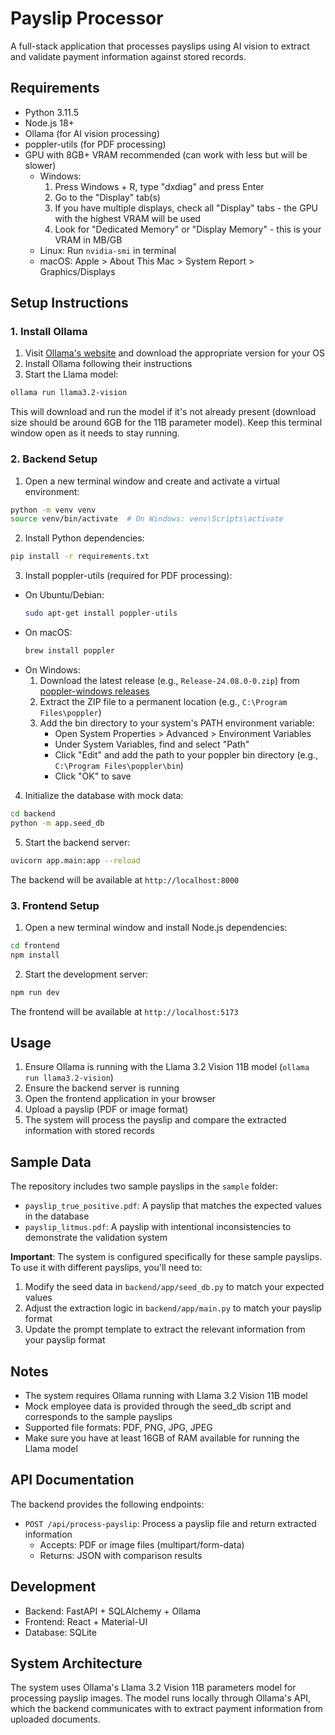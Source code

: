 # Payslip Processor

A full-stack application that processes payslips using AI vision to extract and validate payment information against stored records.

## Requirements

- Python 3.11.5
- Node.js 18+ 
- Ollama (for AI vision processing)
- poppler-utils (for PDF processing)
- GPU with 8GB+ VRAM recommended (can work with less but will be slower)
  - Windows: 
    1. Press Windows + R, type "dxdiag" and press Enter
    2. Go to the "Display" tab(s)
    3. If you have multiple displays, check all "Display" tabs - the GPU with the highest VRAM will be used
    4. Look for "Dedicated Memory" or "Display Memory" - this is your VRAM in MB/GB
  - Linux: Run `nvidia-smi` in terminal
  - macOS: Apple > About This Mac > System Report > Graphics/Displays

## Setup Instructions

### 1. Install Ollama

1. Visit [Ollama's website](https://ollama.ai/) and download the appropriate version for your OS
2. Install Ollama following their instructions
3. Start the Llama model:
```bash
ollama run llama3.2-vision
```

This will download and run the model if it's not already present (download size should be around 6GB for the 11B parameter model). Keep this terminal window open as it needs to stay running.

### 2. Backend Setup

1. Open a new terminal window and create and activate a virtual environment:
```bash
python -m venv venv
source venv/bin/activate  # On Windows: venv\Scripts\activate
```

2. Install Python dependencies:
```bash
pip install -r requirements.txt
```

3. Install poppler-utils (required for PDF processing):
- On Ubuntu/Debian: 
  ```bash
  sudo apt-get install poppler-utils
  ```
- On macOS: 
  ```bash
  brew install poppler
  ```
- On Windows:
  1. Download the latest release (e.g., `Release-24.08.0-0.zip`) from [poppler-windows releases](https://github.com/oschwartz10612/poppler-windows/releases/)
  2. Extract the ZIP file to a permanent location (e.g., `C:\Program Files\poppler`)
  3. Add the bin directory to your system's PATH environment variable:
     - Open System Properties > Advanced > Environment Variables
     - Under System Variables, find and select "Path"
     - Click "Edit" and add the path to your poppler bin directory (e.g., `C:\Program Files\poppler\bin`)
     - Click "OK" to save

4. Initialize the database with mock data:
```bash
cd backend
python -m app.seed_db
```

5. Start the backend server:
```bash
uvicorn app.main:app --reload
```

The backend will be available at `http://localhost:8000`

### 3. Frontend Setup

1. Open a new terminal window and install Node.js dependencies:
```bash
cd frontend
npm install
```

2. Start the development server:
```bash
npm run dev
```

The frontend will be available at `http://localhost:5173`

## Usage

1. Ensure Ollama is running with the Llama 3.2 Vision 11B model (`ollama run llama3.2-vision`)
2. Ensure the backend server is running
3. Open the frontend application in your browser
4. Upload a payslip (PDF or image format)
5. The system will process the payslip and compare the extracted information with stored records

## Sample Data

The repository includes two sample payslips in the `sample` folder:
- `payslip_true_positive.pdf`: A payslip that matches the expected values in the database
- `payslip_litmus.pdf`: A payslip with intentional inconsistencies to demonstrate the validation system

**Important**: The system is configured specifically for these sample payslips. To use it with different payslips, you'll need to:
1. Modify the seed data in `backend/app/seed_db.py` to match your expected values
2. Adjust the extraction logic in `backend/app/main.py` to match your payslip format
3. Update the prompt template to extract the relevant information from your payslip format

## Notes

- The system requires Ollama running with Llama 3.2 Vision 11B model
- Mock employee data is provided through the seed_db script and corresponds to the sample payslips
- Supported file formats: PDF, PNG, JPG, JPEG
- Make sure you have at least 16GB of RAM available for running the Llama model

## API Documentation

The backend provides the following endpoints:

- `POST /api/process-payslip`: Process a payslip file and return extracted information
  - Accepts: PDF or image files (multipart/form-data)
  - Returns: JSON with comparison results

## Development

- Backend: FastAPI + SQLAlchemy + Ollama
- Frontend: React + Material-UI
- Database: SQLite

## System Architecture

The system uses Ollama's Llama 3.2 Vision 11B parameters model for processing payslip images. The model runs locally through Ollama's API, which the backend communicates with to extract payment information from uploaded documents.
